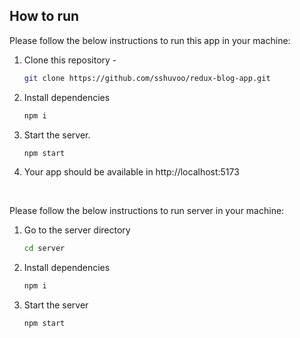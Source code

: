 <!-- HOW TO RUN -->

## How to run

Please follow the below instructions to run this app in your machine:

1. Clone this repository -
   ```sh
   git clone https://github.com/sshuvoo/redux-blog-app.git
   ```
2. Install dependencies
   ```sh
   npm i
   ```
3. Start the server.
   ```sh
   npm start
   ```
4. Your app should be available in http://localhost:5173

<br>

Please follow the below instructions to run server in your machine:

1. Go to the server directory
   ```sh
   cd server
   ```
2. Install dependencies
   ```sh
   npm i
   ```
3. Start the server
   ```sh
   npm start
   ```
